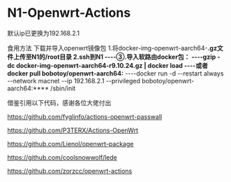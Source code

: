 # N1-Openwrt-Actions
默认ip已更换为192.168.2.1

食用方法
下载并导入openwrt镜像包
1.将docker-img-openwrt-aarch64-****.gz文件上传至N1的/root目录
2.ssh到N1
----③.导入软路由docker包：
----gzip -dc docker-img-openwrt-aarch64-r9.10.24.gz | docker load
----或者docker pull bobotoy/openwrt-aarch64:****
----docker run  -d --restart always --network macnet --ip 192.168.2.1  --privileged bobotoy/openwrt-aarch64:****  /sbin/init

借鉴引用以下代码，感谢各位大佬付出

https://github.com/fyglinfo/actions-openwrt-passwall

https://github.com/P3TERX/Actions-OpenWrt

https://github.com/Lienol/openwrt-package

https://github.com/coolsnowwolf/lede

https://github.com/zorzcc/openwrt-actions

